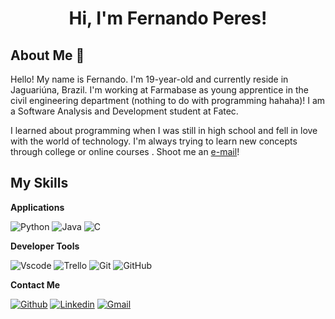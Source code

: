 <h1 align="center">Hi, I'm Fernando Peres!</h1>

## About Me :wave:

Hello!  My name is Fernando. I'm 19-year-old and currently reside in Jaguariúna, Brazil. I'm working at Farmabase as young apprentice in the civil engineering department (nothing to do with programming hahaha)! I am a Software Analysis and Development student at Fatec.


  I learned about programming when I was still in high school and fell in love with the world of technology. I'm always trying to learn new concepts through college or online courses . Shoot me an [e-mail](mailto:ferpcg05@gmail.com)! 

 ## My Skills

 **Applications**

![Python](https://img.shields.io/badge/python-3670A0?style=for-the-badge&logo=python&logoColor=ffdd54)
![Java](https://img.shields.io/badge/java-%23ED8B00.svg?style=for-the-badge&logo=openjdk&logoColor=white)
![C](https://img.shields.io/badge/C-00599C?style=for-the-badge&logo=c&logoColor=white)



**Developer Tools**

![Vscode](https://img.shields.io/badge/Vscode-007ACC?style=for-the-badge&logo=visual-studio-code&logoColor=white)
![Trello](https://img.shields.io/badge/-Trello-333333?style=flat&logo=trello&logoColor=007ACC)
![Git](https://img.shields.io/badge/-Git-333333?style=flat&logo=git)
![GitHub](https://img.shields.io/badge/-GitHub-333333?style=flat&logo=github)

**Contact Me**

[![Github](https://img.shields.io/badge/-Github-333?style=flat&logo=Github&logoColor=white)](https://github.com/ferperess)
[![Linkedin](https://img.shields.io/badge/-LinkedIn-blue?style=flat&logo=Linkedin&logoColor=white)](https://www.linkedin.com/in/fernandoperescgomes/)
[![Gmail](https://img.shields.io/badge/Gmail-333333?style=for-the-badge&logo=gmail&logoColor=red)](mailto:ferpcg05@gmail.com)
